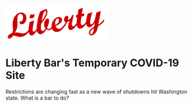 ![Liberty logo](img/logo100.png)

# Liberty Bar's Temporary COVID-19 Site

Restrictions are changing fast as a new wave of shutdowns hit Washington state. What is a bar to do?
